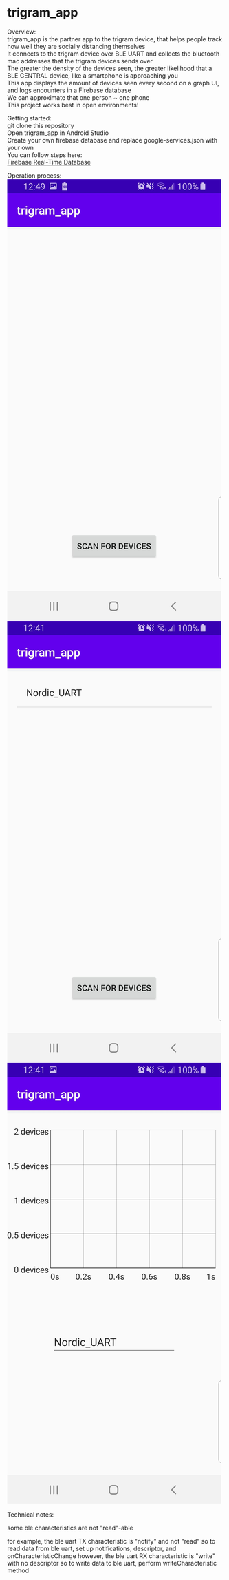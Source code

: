 # trigram_app

Overview:  
trigram_app is the partner app to the trigram device, that helps people track how well they are socially distancing themselves     
It connects to the trigram device over BLE UART and collects the bluetooth mac addresses that the trigram devices sends over    
The greater the density of the devices seen, the greater likelihood that a BLE CENTRAL device, like a smartphone is approaching you    
This app displays the amount of devices seen every second on a graph UI, and logs encounters in a Firebase database  
We can approximate that one person ~ one phone  
This project works best in open environments!    

Getting started:      
git clone this repository      
Open trigram_app in Android Studio    
Create your own firebase database and replace google-services.json with your own    
You can follow steps here:    
[Firebase Real-Time Database](https://firebase.google.com/docs/database/android/start)    

Operation process:    
![Open app and you should be greeted with:](https://github.com/daxlar/trigram_app/blob/master/pictures/greeting.jpg)
![Click scan and connect to NORDIC_UART:](https://github.com/daxlar/trigram_app/blob/master/pictures/scan.jpg)
![The GraphView UI displays how many devices seen nearby:](https://github.com/daxlar/trigram_app/blob/master/pictures/connected.jpg)
   
Technical notes:  

some ble characteristics are not "read"-able

for example, the ble uart TX characteristic is "notify" and not "read"
so to read data from ble uart, set up notifications, descriptor, and onCharacteristicChange
however, the ble uart RX characteristic is "write" with no descriptor
so to write data to ble uart, perform writeCharacteristic method

